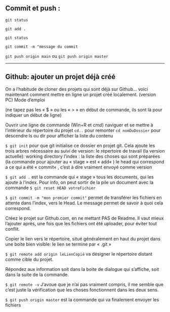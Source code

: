 ## Commit et push :

```git status```

```git add .```

```git status```

```git commit -m "message du commit```

```git push origin main``` ou ```git push origin master```


---

## Github: ajouter un projet déjà créé

On a l’habitude de cloner des projets qui sont déjà sur Github… voici maintenant comment mettre en ligne un projet créé localement. (version PC)
Mode d’emploi

(ne tapez pas les « $ » ou les « > » en début de commande, ils sont là pour indiquer un début de ligne)

Ouvrir une ligne de commande (Win+R et cmd)
naviguer et se mettre à l’intérieur du répertoire du projet
```cd..``` pour remonter
```cd nomDuDossier``` pour descendre
ls ou dir pour afficher la liste du contenu

```$ git init``` pour que git initialise ce dossier en projet git. Cela ajoute les trois arbres nécessaire au suivi de version:
le répertoire de travail (la version actuelle): working directory
l’index : la liste des choses qui sont préparées (la commande pour ajouter au « stage » est « add« )
le head qui correspond a ce qui a été « commit« , c’est à dire vraiment envoyé comme version

```$ git add .``` est la commande qui « stage » tous les documents, qui les ajoute à l’index. Pour info, on peut sortir de la pile un document avec la commande ```$ git reset HEAD votreFichier```

```$ git commit -m "mon premier commit"``` permet de transférer les fichiers en attente dans l’index, vers le Head. Le message permet de savoir à quoi cela correspond.

Créez le projet sur Github.com, en ne mettant PAS de Readme. Il vaut mieux l’ajouter après, une fois que les fichiers ont été uploader, pour éviter tout conflit.

Copier le lien vers le répertoire, situé généralement en haut du projet dans une boite bien visible: le lien se termine par « .git »

```$ git remote add origin leLienCopié``` va désigner le répertoire distant comme cible du projet.

Répondez aux information soit dans la boite de dialogue qui s’affiche, soit dans la suite de la commande.

```$ git remote -v``` J’avoue que je n’ai pas vraiment compris, il me semble que c’est juste la vérification que les choses fonctionnent dans les deux sens.

```$ git push origin master``` est la commande qui va finalement envoyer les fichiers
